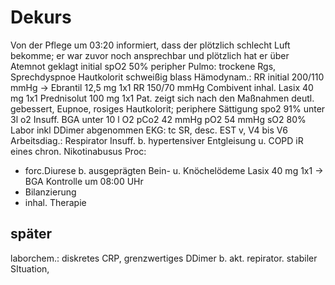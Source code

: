 

Dekurs
==
Von der Pflege um 03:20 informiert, dass der plötzlich schlecht Luft bekomme; er
war zuvor noch ansprechbar und plötzlich hat er über Atemnot geklagt initial spO2
50% peripher
Pulmo: trockene Rgs, Sprechdyspnoe
Hautkolorit schweißig blass
Hämodynam.:
RR initial 200/110 mmHg -> Ebrantil 12,5 mg 1x1 RR 150/70 mmHg
Combivent inhal.
Lasix 40 mg 1x1
Prednisolut 100 mg 1x1
Pat. zeigt sich nach den Maßnahmen deutl. gebessert, Eupnoe, rosiges Hautkolorit;
periphere Sättigung spo2 91% unter 3l o2 Insuff.
BGA unter 10 l O2 pCo2 42 mmHg pO2 54 mmHg sO2 80%
Labor inkl DDimer abgenommen
EKG: tc SR, desc. EST v, V4 bis V6
Arbeitsdiag.: Respirator Insuff. b. hypertensiver Entgleisung u. COPD iR eines chron.
Nikotinabusus
Proc:
- forc.Diurese b. ausgeprägten Bein- u. Knöchelödeme Lasix 40 mg 1x1 -> BGA
Kontrolle um 08:00 UHr
- Bilanzierung
- inhal. Therapie

später
--
laborchem.: diskretes CRP, grenzwertiges DDimer b. akt. repirator. stabiler SItuation, 
